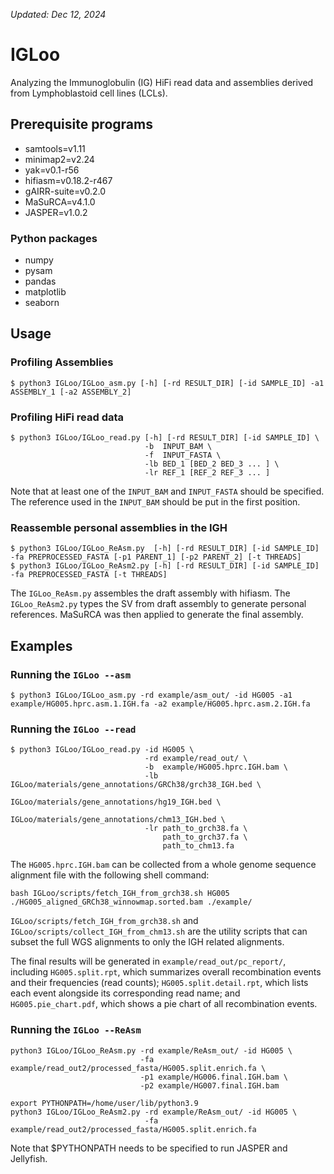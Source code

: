 
_Updated: Dec 12, 2024_
# IGLoo
Analyzing the Immunoglobulin (IG) HiFi read data and assemblies derived from Lymphoblastoid cell lines (LCLs).


## Prerequisite programs
- samtools=v1.11
- minimap2=v2.24
- yak=v0.1-r56
- hifiasm=v0.18.2-r467
- gAIRR-suite=v0.2.0
- MaSuRCA=v4.1.0
- JASPER=v1.0.2
### Python packages
- numpy
- pysam
- pandas
- matplotlib
- seaborn


## Usage

### Profiling Assemblies
```
$ python3 IGLoo/IGLoo_asm.py [-h] [-rd RESULT_DIR] [-id SAMPLE_ID] -a1 ASSEMBLY_1 [-a2 ASSEMBLY_2]
```

### Profiling HiFi read data
```
$ python3 IGLoo/IGLoo_read.py [-h] [-rd RESULT_DIR] [-id SAMPLE_ID] \
                              -b  INPUT_BAM \
                              -f  INPUT_FASTA \
                              -lb BED_1 [BED_2 BED_3 ... ] \
                              -lr REF_1 [REF_2 REF_3 ... ]
```

Note that at least one of the ```INPUT_BAM``` and ```INPUT_FASTA``` should be specified.  The reference used in the ```INPUT_BAM``` should be put in the first position.

### Reassemble personal assemblies in the IGH

```
$ python3 IGLoo/IGLoo_ReAsm.py  [-h] [-rd RESULT_DIR] [-id SAMPLE_ID] -fa PREPROCESSED_FASTA [-p1 PARENT_1] [-p2 PARENT_2] [-t THREADS]
$ python3 IGLoo/IGLoo_ReAsm2.py [-h] [-rd RESULT_DIR] [-id SAMPLE_ID] -fa PREPROCESSED_FASTA [-t THREADS]
```

The ```IGLoo_ReAsm.py``` assembles the draft assembly with hifiasm.  The ```IGLoo_ReAsm2.py``` types the SV from draft assembly to generate personal references.  MaSuRCA was then applied to generate the final assembly.



## Examples
### Running the ```IGLoo --asm```
```
$ python3 IGLoo/IGLoo_asm.py -rd example/asm_out/ -id HG005 -a1 example/HG005.hprc.asm.1.IGH.fa -a2 example/HG005.hprc.asm.2.IGH.fa
```

### Running the ```IGLoo --read```
```
$ python3 IGLoo/IGLoo_read.py -id HG005 \
                              -rd example/read_out/ \
                              -b  example/HG005.hprc.IGH.bam \
                              -lb IGLoo/materials/gene_annotations/GRCh38/grch38_IGH.bed \
                                  IGLoo/materials/gene_annotations/hg19_IGH.bed \
                                  IGLoo/materials/gene_annotations/chm13_IGH.bed \
                              -lr path_to_grch38.fa \
                                  path_to_grch37.fa \
                                  path_to_chm13.fa
```
The ```HG005.hprc.IGH.bam``` can be collected from a whole genome sequence alignment file with the following shell command:
```
bash IGLoo/scripts/fetch_IGH_from_grch38.sh HG005 ./HG005_aligned_GRCh38_winnowmap.sorted.bam ./example/
```
```IGLoo/scripts/fetch_IGH_from_grch38.sh``` and ```IGLoo/scripts/collect_IGH_from_chm13.sh``` are the utility scripts that can subset the full WGS alignments to only the IGH related alignments.

The final results will be generated in ```example/read_out/pc_report/```, including ```HG005.split.rpt```, which summarizes overall recombination events and their frequencies (read counts);  ```HG005.split.detail.rpt```, which lists each event alongside its corresponding read name; and ```HG005.pie_chart.pdf```, which shows a pie chart of all recombination events.


### Running the ```IGLoo --ReAsm```
```
python3 IGLoo/IGLoo_ReAsm.py -rd example/ReAsm_out/ -id HG005 \
                             -fa example/read_out2/processed_fasta/HG005.split.enrich.fa \
                             -p1 example/HG006.final.IGH.bam \
                             -p2 example/HG007.final.IGH.bam

export PYTHONPATH=/home/user/lib/python3.9
python3 IGLoo/IGLoo_ReAsm2.py -rd example/ReAsm_out/ -id HG005 \
                              -fa example/read_out2/processed_fasta/HG005.split.enrich.fa
```

Note that $PYTHONPATH needs to be specified to run JASPER and Jellyfish.

